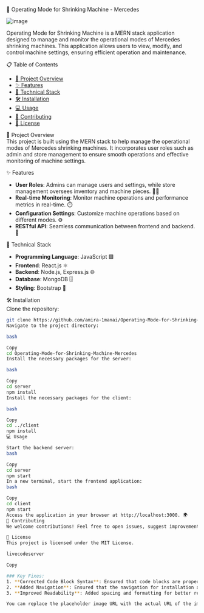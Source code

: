 🚀 Operating Mode for Shrinking Machine - Mercedes

![image](https://github.com/user-attachments/assets/59905c4d-dd22-43db-819c-d9d4033e9f19)

Operating Mode for Shrinking Machine is a MERN stack application designed to manage and monitor the operational modes of Mercedes shrinking machines. This application allows users to view, modify, and control machine settings, ensuring efficient operation and maintenance.

📋 Table of Contents
<ul>
  <li><a href="#project-overview">🌱 Project Overview</a></li>
  <li><a href="#features">✨ Features</a></li>
  <li><a href="#technical-stack">🔧 Technical Stack</a></li>
  <li><a href="#installation">🛠️ Installation</a></li>
  <li><a href="#usage">💻 Usage</a></li>
  <li><a href="#contributing">🤝 Contributing</a></li>
  <li><a href="#license">📜 License</a></li>
</ul>

🌱 Project Overview  
This project is built using the MERN stack to help manage the operational modes of Mercedes shrinking machines. It incorporates user roles such as admin and store management to ensure smooth operations and effective monitoring of machine settings.

✨ Features
<ul>
  <li><strong>User Roles</strong>: Admins can manage users and settings, while store management oversees inventory and machine pieces. 👨‍💼</li>
  <li><strong>Real-time Monitoring</strong>: Monitor machine operations and performance metrics in real-time. ⏱️</li>
  <li><strong>Configuration Settings</strong>: Customize machine operations based on different modes. ⚙️</li>
  <li><strong>RESTful API</strong>: Seamless communication between frontend and backend. 🔗</li>
</ul>

🔧 Technical Stack
<ul>
  <li><strong>Programming Language</strong>: JavaScript 🟩</li>
  <li><strong>Frontend</strong>: React.js ⚛️</li>
  <li><strong>Backend</strong>: Node.js, Express.js 🌐</li>
  <li><strong>Database</strong>: MongoDB 🗄️</li>
  <li><strong>Styling</strong>: Bootstrap 🎨</li>
</ul>

🛠️ Installation  
Clone the repository:
```bash
git clone https://github.com/amira-1manai/Operating-Mode-for-Shrinking-Machine-Mercedes.git
Navigate to the project directory:

bash

Copy
cd Operating-Mode-for-Shrinking-Machine-Mercedes
Install the necessary packages for the server:

bash

Copy
cd server
npm install
Install the necessary packages for the client:

bash

Copy
cd ../client
npm install
💻 Usage

Start the backend server:
bash

Copy
cd server
npm start
In a new terminal, start the frontend application:
bash

Copy
cd client
npm start
Access the application in your browser at http://localhost:3000. 🌍
🤝 Contributing
We welcome contributions! Feel free to open issues, suggest improvements, or submit a pull request.

📜 License
This project is licensed under the MIT License.

livecodeserver

Copy

### Key Fixes:
1. **Corrected Code Block Syntax**: Ensured that code blocks are properly closed with triple backticks.
2. **Added Navigation**: Ensured that the navigation for installation and usage was clear.
3. **Improved Readability**: Added spacing and formatting for better readability.

You can replace the placeholder image URL with the actual URL of the image you want to display.
